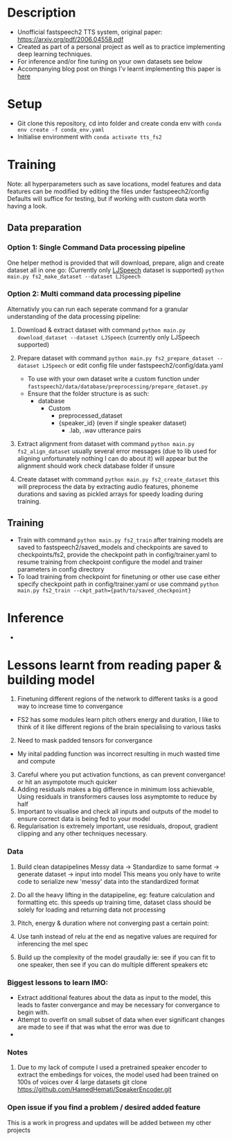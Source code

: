 # Description

- Unofficial fastspeech2 TTS system, original paper: https://arxiv.org/pdf/2006.04558.pdf
- Created as part of a personal project as well as to practice implementing deep learning techniques.
- For inference and/or fine tuning on your own datasets see below
- Accompanying blog post on things I'v learnt implementing this paper is [here](https://torphix.github.io/blog/fastpages/jupyter/2022/01/24/Fastspeech.html)
# Setup

- Git clone this repository, cd into folder and create conda env with `conda env create -f conda_env.yaml`
- Initialise environment with `conda activate tts_fs2`

# Training
Note: all hyperparameters such as save locations, model features and data features can be modified by editing the files under fastspeech2/config
Defaults will suffice for testing, but if working with custom data worth having a look.

## Data preparation

### Option 1: Single Command Data processing pipeline
One helper method is provided that will download, prepare, align and create dataset all in one go: (Currently only [LJSpeech](https://keithito.com/LJ-Speech-Dataset/) dataset is supported)
 `python main.py fs2_make_dataset --dataset LJSpeech` 

### Option 2: Multi command data processing pipeline
Alternativly you can run each seperate command for a granular understanding of the data processing pipeline:
1. Download & extract dataset with command `python main.py download_dataset --dataset LJSpeech` (currently only LJSpeech supported)
2. Prepare dataset with command `python main.py fs2_prepare_dataset --dataset LJSpeech` or edit config file under fastspeech2/config/data.yaml
   - To use with your own dataset write a custom function under `fastspeech2/data/database/preprocessing/prepare_dataset.py`
   - Ensure that the folder structure is as such:
     - database
       - Custom
         - preprocessed_dataset
         - {speaker_id} (even if single speaker dataset)
           - .lab, .wav utterance pairs

3. Extract alignment from dataset with command `python main.py fs2_align_dataset` usually several error messages (due to lib used for aligning unfortunately nothing I can do about it) will appear but the alignment should work check database folder if unsure
4. Create dataset with command `python main.py fs2_create_dataset` this will preprocess the data by extracting audio features, phoneme durations and saving as pickled arrays for speedy loading during training.

## Training
- Train with command `python main.py fs2_train` after training models are saved to fastspeech2/saved_models and checkpoints are saved to checkpoints/fs2, provide the checkpoint path in config/trainer.yaml to resume training from checkpoint configure the model and trainer parameters in config directory
- To load training from checkpoint for finetuning or other use case either specify checkpoint path in config/trainer.yaml or use command
`python main.py fs2_train --ckpt_path={path/to/saved_checkpoint}`

# Inference

- 

# Lessons learnt from reading paper & building model
1. Finetuning different regions of the network to different tasks is a good way to increase time to convergance
  - FS2 has some modules learn pitch others energy and duration, I like to think of it like different regions of the brain specialising to various tasks
2. Need to mask padded tensors for convergance
  - My inital padding function was incorrect resulting in much wasted time and compute
3. Careful where you put activation functions, as can prevent convergance! or hit an asympotote much quicker
4. Adding residuals makes a big difference in minimum loss achievable, Using residuals in transformers causes loss asymptomte to reduce by half
5. Important to visualise and check all inputs and outputs of the model to ensure correct data is being fed to your model
6. Regularisation is extremely important, use residuals, dropout, gradient clipping and any other techniques necessary.
### Data
1. Build clean datapipelines
    Messy data -> Standardize to same format -> generate dataset -> input into model
    This means you only have to write code to serialize new 'messy' data into the standardized format
2. Do all the heavy lifting in the datapipeline, eg: feature calculation and formatting etc. this speeds up training time, dataset class should be solely for loading and returning data not
    processing

3. Pitch, energy & duration where not converging past a certain point:

4. Use tanh instead of relu at the end as negative values are required for inferencing the mel spec
5. Build up the complexity of the model graudally ie: see if you can fit to one speaker, then see if you can do multiple different speakers etc

### Biggest lessons to learn IMO:

- Extract additional features about the data as input to the model, this leads to faster convergance and may be necessary for convergance to begin with.
- Attempt to overfit on small subset of data when ever significant changes are made to see if that was what the error was due to
- 
### Notes
1. Due to my lack of compute I used a pretrained speaker encoder to extract the embedings for voices, the model used had been trained on 100s of voices over 4 large datasets
    git clone https://github.com/HamedHemati/SpeakerEncoder.git


### Open issue if you find a problem / desired added feature
This is a work in progress and updates will be added between my other projects
